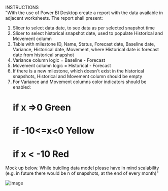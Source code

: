 INSTRUCTIONS							
"With the use of Power BI Desktop create a report with the data available in adjacent worksheets. The report shall present:
1. Slicer to select data date, to see data as per selected snapshot time
2. Slicer to select historical snapshot date, used to populate Historical and Movement column
3. Table with milestone ID, Name, Status, Forecast date, Baseline date, Variance, Historical date, Movement, where Historical date is forecast date from historical snapshot
4.  Variance column logic =  Baseline - Forecast
5. Movement column logic = Historical - Forecast
6. If there is a new milestone, which doesn't exist in the historical snapshots, Historical and Movement column should be empty
7. For Variance and Movement columns color indicators should be enabled:
    # if  x =>0 Green
    #  if -10<=x<0 Yellow
    #  if x < -10 Red

Mock up below. While buidling data model please have in mind scalability (e.g. in future there would be n of snapshots, at the end of every month)"

![image](https://github.com/ajaybabuinturi/PowerBI/assets/133849018/6b90e61a-3401-4af6-8466-fd1ad1f2dc89)


